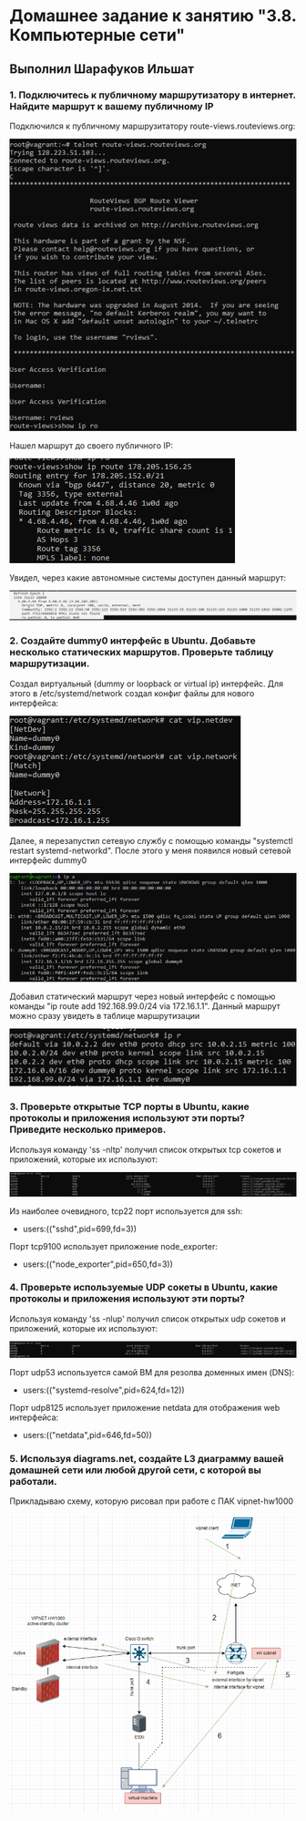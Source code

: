 # Домашнее задание к занятию "3.8. Компьютерные сети"

## Выполнил Шарафуков Ильшат

### 1. Подключитесь к публичному маршрутизатору в интернет. Найдите маршрут к вашему публичному IP

Подключился к публичному маршрузитатору route-views.routeviews.org:

![telnet](img/1_0.png)

Нашел маршрут до своего публичного IP:

![route](img/1_1.png)

Увидел, через какие автономные системы доступен данный маршрут:

![route_bgp](img/1_2.png)

### 2. Создайте dummy0 интерфейс в Ubuntu. Добавьте несколько статических маршрутов. Проверьте таблицу маршрутизации.

Создал виртуальный (dummy or loopback or virtual ip) интерфейс. Для этого в /etc/systemd/network создал конфиг файлы для нового интерфейса:

![create_interface](img/2_1.png)

Далее, я перезапустил сетевую службу с помощью команды "systemctl restart systemd-networkd". После этого у меня появился новый сетевой интерфейс dummy0

![view_interface](img/2_2.png)

Добавил статический маршрут через новый интерфейс с помощью команды "ip route add 192.168.99.0/24 via 172.16.1.1". Данный маршрут можно сразу увидеть в таблице маршрутизации

![view_route](img/2_3.png)

### 3. Проверьте открытые TCP порты в Ubuntu, какие протоколы и приложения используют эти порты? Приведите несколько примеров.

Используя команду 'ss -nltp' получил список открытых tcp сокетов и приложений, которые их используют:

![tcp](img/3_1.png)

Из наиболее очевидного, tcp22 порт используется для ssh: 

* users:(("sshd",pid=699,fd=3))

Порт tcp9100 использует приложение node_exporter: 

* users:(("node_exporter",pid=650,fd=3))

### 4. Проверьте используемые UDP сокеты в Ubuntu, какие протоколы и приложения используют эти порты?
Используя команду 'ss -nlup' получил список открытых udp сокетов и приложений, которые их используют:

![udp](img/3_2.png)

Порт udp53 используется самой ВМ для резолва доменных имен (DNS):

* users:(("systemd-resolve",pid=624,fd=12))

Порт udp8125 использует приложение netdata для отображения web интерфейса:

* users:(("netdata",pid=646,fd=50))

### 5. Используя diagrams.net, создайте L3 диаграмму вашей домашней сети или любой другой сети, с которой вы работали.

Прикладываю схему, которую рисовал при работе с ПАК vipnet-hw1000

![scheme](img/5.png)

